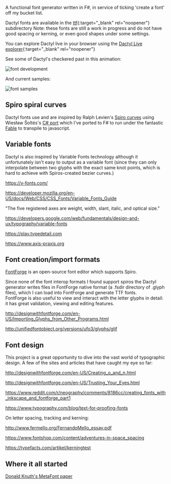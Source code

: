 A functional font generator written in F#, in service of ticking 'create a font' off my bucket list.

Dactyl fonts are available in the [ttf](https://github.com/terryspitz/dactyl-font/tree/SpiroFs/ttf){:target="_blank" rel="noopener"} subdirectory Note: these fonts are still a work in progress and do not have good spacing or kerning, or even good shapes under some settings.

You can explore Dactyl live in your browser using the [Dactyl Live explorer](https://terryspitz.github.io/dactyl-font/explorer/public/index.html){:target="_blank" rel="noopener"}

See some of Dactyl's checkered past in this animation:

![font development](png/font.gif)

And current samples:

![font samples](allGlyphs.svg)

## Spiro spiral curves

Dactyl fonts use and are inspired by Ralph Levien's [Spiro curves](https://www.levien.com/spiro/)
using Wiesław Šoltés's [C# port](https://github.com/wieslawsoltes/SpiroNet)
which I've ported to F# to run under the fantastic [Fable](https://fable.io/) to transpile to javascript.

## Variable fonts

Dactyl is also inspired by Variable Fonts technology although it unfortunately isn't easy to output as a variable font
(since they can only interpolate between two glyphs with the exact same knot points, which is hard to achieve with
Spiros-created bezier curves.)

<https://v-fonts.com/>

<https://developer.mozilla.org/en-US/docs/Web/CSS/CSS_Fonts/Variable_Fonts_Guide>

"The five registered axes are weight, width, slant, italic, and optical size."

<https://developers.google.com/web/fundamentals/design-and-ux/typography/variable-fonts>

<https://play.typedetail.com>

<https://www.axis-praxis.org>


## Font creation/import formats

[FontForge](https://fontforge.org/en-US) is an open-source font editor which supports Spiro.  

Since none of the font interop formats I found support spiros the Dactyl generator writes files in FontForge native format (a .fsdir directory of .glyph files), which I can load into FontForge and generate TTF fonts.  
FontForge is also useful to view and interact with the letter glyphs in detail: it has great validation, viewing and editing features.

<http://designwithfontforge.com/en-US/Importing_Glyphs_from_Other_Programs.html>

<http://unifiedfontobject.org/versions/ufo3/glyphs/glif>


## Font design

This project is a great opportunity to dive into the vast world of typographic design.  A few of the sites and articles that
have caught my eye so far:

<http://designwithfontforge.com/en-US/Creating_o_and_n.html>

<http://designwithfontforge.com/en-US/Trusting_Your_Eyes.html>

<https://www.reddit.com/r/neography/comments/8186cc/creating_fonts_with_inkscape_and_fontforge_part1>

<https://www.typography.com/blog/text-for-proofing-fonts>

On letter spacing, tracking and kerning: 

<http://www.fermello.org/FernandoMello_essay.pdf>

<https://www.fontshop.com/content/adventures-in-space_spacing>

<https://typefacts.com/artikel/kerningtest>

## Where it all started

[Donald Knuth's MetaFont paper](http://www.math.lsa.umich.edu/~millerpd/docs/501_Winter13/Knuth79.pdf)

